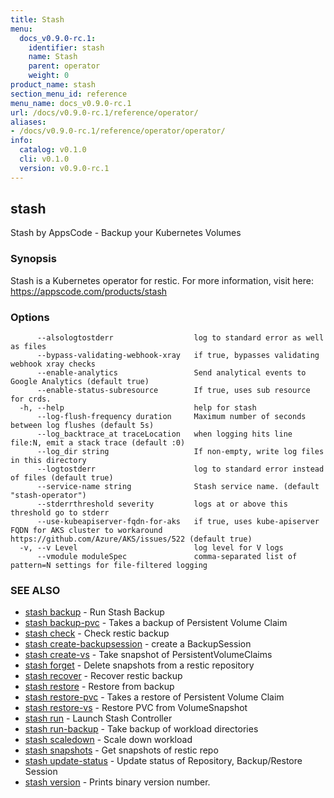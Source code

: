 ```yaml
---
title: Stash
menu:
  docs_v0.9.0-rc.1:
    identifier: stash
    name: Stash
    parent: operator
    weight: 0
product_name: stash
section_menu_id: reference
menu_name: docs_v0.9.0-rc.1
url: /docs/v0.9.0-rc.1/reference/operator/
aliases:
- /docs/v0.9.0-rc.1/reference/operator/operator/
info:
  catalog: v0.1.0
  cli: v0.1.0
  version: v0.9.0-rc.1
---
```


## stash

Stash by AppsCode - Backup your Kubernetes Volumes

### Synopsis

Stash is a Kubernetes operator for restic. For more information, visit here: https://appscode.com/products/stash

### Options

```
      --alsologtostderr                  log to standard error as well as files
      --bypass-validating-webhook-xray   if true, bypasses validating webhook xray checks
      --enable-analytics                 Send analytical events to Google Analytics (default true)
      --enable-status-subresource        If true, uses sub resource for crds.
  -h, --help                             help for stash
      --log-flush-frequency duration     Maximum number of seconds between log flushes (default 5s)
      --log_backtrace_at traceLocation   when logging hits line file:N, emit a stack trace (default :0)
      --log_dir string                   If non-empty, write log files in this directory
      --logtostderr                      log to standard error instead of files (default true)
      --service-name string              Stash service name. (default "stash-operator")
      --stderrthreshold severity         logs at or above this threshold go to stderr
      --use-kubeapiserver-fqdn-for-aks   if true, uses kube-apiserver FQDN for AKS cluster to workaround https://github.com/Azure/AKS/issues/522 (default true)
  -v, --v Level                          log level for V logs
      --vmodule moduleSpec               comma-separated list of pattern=N settings for file-filtered logging
```

### SEE ALSO

* [stash backup](/docs/v0.9.0-rc.1/reference/operator/stash_backup)	 - Run Stash Backup
* [stash backup-pvc](/docs/v0.9.0-rc.1/reference/operator/stash_backup-pvc)	 - Takes a backup of Persistent Volume Claim
* [stash check](/docs/v0.9.0-rc.1/reference/operator/stash_check)	 - Check restic backup
* [stash create-backupsession](/docs/v0.9.0-rc.1/reference/operator/stash_create-backupsession)	 - create a BackupSession
* [stash create-vs](/docs/v0.9.0-rc.1/reference/operator/stash_create-vs)	 - Take snapshot of PersistentVolumeClaims
* [stash forget](/docs/v0.9.0-rc.1/reference/operator/stash_forget)	 - Delete snapshots from a restic repository
* [stash recover](/docs/v0.9.0-rc.1/reference/operator/stash_recover)	 - Recover restic backup
* [stash restore](/docs/v0.9.0-rc.1/reference/operator/stash_restore)	 - Restore from backup
* [stash restore-pvc](/docs/v0.9.0-rc.1/reference/operator/stash_restore-pvc)	 - Takes a restore of Persistent Volume Claim
* [stash restore-vs](/docs/v0.9.0-rc.1/reference/operator/stash_restore-vs)	 - Restore PVC from VolumeSnapshot
* [stash run](/docs/v0.9.0-rc.1/reference/operator/stash_run)	 - Launch Stash Controller
* [stash run-backup](/docs/v0.9.0-rc.1/reference/operator/stash_run-backup)	 - Take backup of workload directories
* [stash scaledown](/docs/v0.9.0-rc.1/reference/operator/stash_scaledown)	 - Scale down workload
* [stash snapshots](/docs/v0.9.0-rc.1/reference/operator/stash_snapshots)	 - Get snapshots of restic repo
* [stash update-status](/docs/v0.9.0-rc.1/reference/operator/stash_update-status)	 - Update status of Repository, Backup/Restore Session
* [stash version](/docs/v0.9.0-rc.1/reference/operator/stash_version)	 - Prints binary version number.

